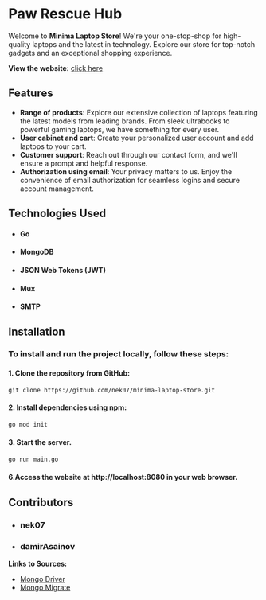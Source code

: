 # Paw Rescue Hub

Welcome to **Minima Laptop Store**! We're your one-stop-shop for high-quality laptops and the latest in technology. Explore our store for top-notch gadgets and an exceptional shopping experience.


**View the website:** [click here](pawrescue-hub-project.onrender.com)



## Features
- **Range of products**: Explore our extensive collection of laptops featuring the latest models from leading brands. From sleek ultrabooks to powerful gaming laptops, we have something for every user.
- **User cabinet and cart**: Create your personalized user account and add laptops to your cart.
- **Customer support**: Reach out through our contact form, and we'll ensure a prompt and helpful response.
- **Authorization using email**: Your privacy matters to us. Enjoy the convenience of email authorization for seamless logins and secure account management.


## Technologies Used
- #### Go
- #### MongoDB
- #### JSON Web Tokens (JWT)
- #### Mux
- #### SMTP



## Installation
### To install and run the project locally, follow these steps:

#### 1. Clone the repository from GitHub:
   ```git
   git clone https://github.com/nek07/minima-laptop-store.git
   ```
#### 2. Install dependencies using npm:
   ```bash
   go mod init
   ```

#### 3. Start the server.
   ```bash
   go run main.go
   ```

#### 6.Access the website at http://localhost:8080 in your web browser.


## Contributors
* ### nek07
* ### damirAsainov

**Links to Sources:**
- [Mongo Driver](https://pkg.go.dev/go.mongodb.org/mongo-driver)
- [Mongo Migrate](https://github.com/eminetto/mongo-migrate)
